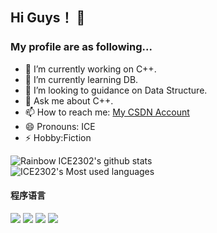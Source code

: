 ## Hi Guys！ 👋
### My profile are as following... 

- 🔭 I’m currently working on C++.
- 🌱 I’m currently learning DB.
- 👯 I’m looking to guidance on Data Structure.
- 💬 Ask me about C++.
- 📫 How to reach me: [My CSDN Account](https://blog.csdn.net/m0_52709408?spm=1000.2115.3001.5343)
- 😄 Pronouns: ICE
- ⚡ Hobby:Fiction


![Rainbow ICE2302's github stats](https://github-readme-stats.vercel.app/api?username=ICE2302&show_icons=true&theme=material-palenight)  
![ICE2302's Most used languages](https://github-readme-stats.vercel.app/api/top-langs/?username=ICE2302&layout=compact&hide_border=true&langs_count=5&theme=material-palenight)  
#### 程序语言
[![](https://img.shields.io/badge/-Java-007396?style=flat-square&logo=java&logoColor=ffffff)](https://reactjs.org/)
[![](https://img.shields.io/badge/-Python-007396?style=flat-square&logo=python&logoColor=ffffff)](https://reactjs.org/)
[![](https://img.shields.io/badge/-C-007396?style=flat-square&logo=c&logoColor=ffffff)](https://reactjs.org/)
![](http://antzuhl.cn:4000/get/@ICE2302)




